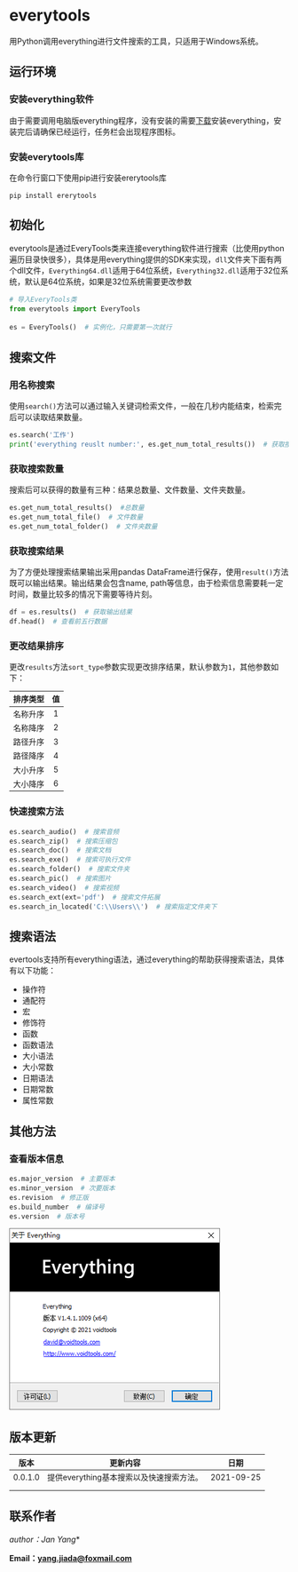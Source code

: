 # everytools
用Python调用everything进行文件搜索的工具，只适用于Windows系统。

## 运行环境

### 安装everything软件

由于需要调用电脑版everything程序，没有安装的需要[下载](https://www.voidtools.com/zh-cn/downloads/)安装everything，安装完后请确保已经运行，任务栏会出现程序图标。

### 安装everytools库

在命令行窗口下使用pip进行安装ererytools库

```shell
pip install ererytools
```



## 初始化

everytools是通过EveryTools类来连接everything软件进行搜索（比使用python遍历目录快很多），具体是用everything提供的SDK来实现，`dll`文件夹下面有两个dll文件，`Everything64.dll`适用于64位系统，`Everything32.dll`适用于32位系统，默认是64位系统，如果是32位系统需要更改参数

```python
# 导入EveryTools类
from everytools import EveryTools

es = EveryTools()  # 实例化，只需要第一次就行
```



## 搜索文件

### 用名称搜索

使用`search()`方法可以通过输入关键词检索文件，一般在几秒内能结束，检索完后可以读取结果数量。

```python
es.search('工作')
print('everything reuslt number:', es.get_num_total_results())  # 获取搜索结果对象数量
```

### 获取搜索数量

搜索后可以获得的数量有三种：结果总数量、文件数量、文件夹数量。

```python
es.get_num_total_results()  #总数量
es.get_num_total_file()  # 文件数量
es.get_num_total_folder()  # 文件夹数量
```

### 获取搜索结果

为了方便处理搜索结果输出采用pandas DataFrame进行保存，使用`result()`方法既可以输出结果。输出结果会包含name, path等信息，由于检索信息需要耗一定时间，数量比较多的情况下需要等待片刻。

```python
df = es.results()  # 获取输出结果
df.head()  # 查看前五行数据
```

### 更改结果排序

更改`results`方法`sort_type`参数实现更改排序结果，默认参数为`1`，其他参数如下：

| **排序类型** | **值** |
| :----------: | :----: |
|   名称升序   |   1    |
|   名称降序   |   2    |
|   路径升序   |   3    |
|   路径降序   |   4    |
|   大小升序   |   5    |
|   大小降序   |   6    |



### 快速搜索方法

```python
es.search_audio()  # 搜索音频
es.search_zip()  # 搜索压缩包
es.search_doc()  # 搜索文档
es.search_exe()  # 搜索可执行文件
es.search_folder()  # 搜索文件夹
es.search_pic()  # 搜索图片
es.search_video()  # 搜索视频
es.search_ext(ext='pdf')  # 搜索文件拓展
es.search_in_located('C:\\Users\\')  # 搜索指定文件夹下
```



## 搜索语法

evertools支持所有everything语法，通过everything的帮助获得搜索语法，具体有以下功能：

* 操作符
* 通配符
* 宏
* 修饰符
* 函数
* 函数语法
* 大小语法
* 大小常数
* 日期语法
* 日期常数
* 属性常数

## 其他方法

### 查看版本信息

```python
es.major_version  # 主要版本
es.minor_version  # 次要版本
es.revision  # 修正版
es.build_number  # 编译号
es.version  # 版本号
```

![image](images/1.png)

## 版本更新

| **版本** |               **更新内容**               |  **日期**  |
| :------: | :--------------------------------------: | :--------: |
| 0.0.1.0  | 提供everything基本搜索以及快速搜索方法。 | 2021-09-25 |
|          |                                          |            |
|          |                                          |            |

## 联系作者

**author*：Jan Yang**

**Email：yang.jiada@foxmail.com**

